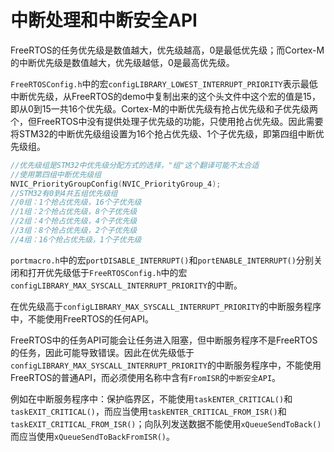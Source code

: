 # 中断处理和中断安全API  
FreeRTOS的任务优先级是数值越大，优先级越高，0是最低优先级；而Cortex-M的中断优先级是数值越大，优先级越低，0是最高优先级。  

`FreeRTOSConfig.h`中的宏`configLIBRARY_LOWEST_INTERRUPT_PRIORITY`表示最低中断优先级，从FreeRTOS的demo中复制出来的这个头文件中这个宏的值是15，即从0到15一共16个优先级。Cortex-M的中断优先级有抢占优先级和子优先级两个，但FreeRTOS中没有提供处理子优先级的功能，只使用抢占优先级。因此需要将STM32的中断优先级组设置为16个抢占优先级、1个子优先级，即第四组中断优先级组。  

```C
//优先级组是STM32中优先级分配方式的选择，"组"这个翻译可能不太合适
//使用第四组中断优先级组
NVIC_PriorityGroupConfig(NVIC_PriorityGroup_4);
//STM32有0到4共五组优先级组
//0组：1个抢占优先级，16个子优先级
//1组：2个抢占优先级，8个子优先级
//2组：4个抢占优先级，4个子优先级
//3组：8个抢占优先级，2个子优先级
//4组：16个抢占优先级，1个子优先级
```

`portmacro.h`中的宏`portDISABLE_INTERRUPT()`和`portENABLE_INTERRUPT()`分别关闭和打开优先级低于`FreeRTOSConfig.h`中的宏`configLIBRARY_MAX_SYSCALL_INTERRUPT_PRIORITY`的中断。  

在优先级高于`configLIBRARY_MAX_SYSCALL_INTERRUPT_PRIORITY`的中断服务程序中，不能使用FreeRTOS的任何API。  

FreeRTOS中的任务API可能会让任务进入阻塞，但中断服务程序不是FreeRTOS的任务，因此可能导致错误。因此在优先级低于`configLIBRARY_MAX_SYSCALL_INTERRUPT_PRIORITY`的中断服务程序中，不能使用FreeRTOS的普通API，而必须使用名称中含有`FromISR`的`中断安全API`。  

例如在中断服务程序中：保护临界区，不能使用`taskENTER_CRITICAL()`和`taskEXIT_CRITICAL()`，而应当使用`taskENTER_CRITICAL_FROM_ISR()`和`taskEXIT_CRITICAL_FROM_ISR()`；向队列发送数据不能使用`xQueueSendToBack()`而应当使用`xQueueSendToBackFromISR()`。  